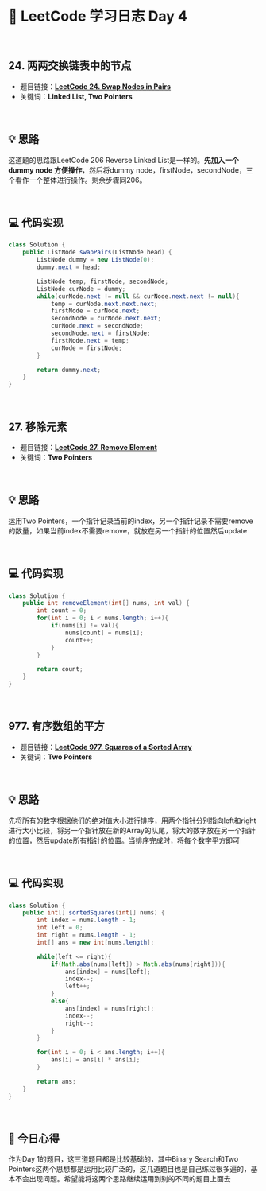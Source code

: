 # 📝 LeetCode 学习日志 Day 4

<br>

## 24. 两两交换链表中的节点
- 题目链接：[**LeetCode 24. Swap Nodes in Pairs**](https://leetcode.com/problems/swap-nodes-in-pairs/)
- 关键词：**Linked List, Two Pointers**  

<br>

## 💡 思路
这道题的思路跟LeetCode 206 Reverse Linked List是一样的。**先加入一个dummy node 方便操作**，然后将dummy node，firstNode，secondNode，三个看作一个整体进行操作。剩余步骤同206。

<br>

## 💻 代码实现
```java
class Solution {
    public ListNode swapPairs(ListNode head) {
        ListNode dummy = new ListNode(0);
        dummy.next = head;

        ListNode temp, firstNode, secondNode;
        ListNode curNode = dummy;
        while(curNode.next != null && curNode.next.next != null){
            temp = curNode.next.next.next;
            firstNode = curNode.next;
            secondNode = curNode.next.next;
            curNode.next = secondNode;
            secondNode.next = firstNode;
            firstNode.next = temp;
            curNode = firstNode;
        }

        return dummy.next;
    }
}
```

<br>

##  27. 移除元素
- 题目链接：[**LeetCode 27. Remove Element**](https://leetcode.com/problems/remove-element/)
- 关键词：**Two Pointers**

<br>

## 💡 思路
运用Two Pointers，一个指针记录当前的index，另一个指针记录不需要remove的数量，如果当前index不需要remove，就放在另一个指针的位置然后update  

<br>

## 💻 代码实现
```java
class Solution {
    public int removeElement(int[] nums, int val) {
        int count = 0;
        for(int i = 0; i < nums.length; i++){
            if(nums[i] != val){
                nums[count] = nums[i];
                count++;
            }
        }

        return count;
    }
}
```

<br>

##  977. 有序数组的平方
- 题目链接：[**LeetCode 977. Squares of a Sorted Array**](https://leetcode.com/problems/squares-of-a-sorted-array/)
- 关键词：**Two Pointers**

<br>

## 💡 思路  
先将所有的数字根据他们的绝对值大小进行排序，用两个指针分别指向left和right进行大小比较，将另一个指针放在新的Array的队尾，将大的数字放在另一个指针的位置，然后update所有指针的位置。当排序完成时，将每个数字平方即可

<br>

## 💻 代码实现
```java
class Solution {
    public int[] sortedSquares(int[] nums) {
        int index = nums.length - 1;
        int left = 0;
        int right = nums.length - 1;
        int[] ans = new int[nums.length];

        while(left <= right){
            if(Math.abs(nums[left]) > Math.abs(nums[right])){
                ans[index] = nums[left];
                index--;
                left++;
            }
            else{
                ans[index] = nums[right];
                index--;
                right--;
            }
        }

        for(int i = 0; i < ans.length; i++){
            ans[i] = ans[i] * ans[i];
        }

        return ans;
    }
}
```

<br>

## 📝 今日心得
作为Day 1的题目，这三道题目都是比较基础的，其中Binary Search和Two Pointers这两个思想都是运用比较广泛的，这几道题目也是自己练过很多遍的，基本不会出现问题。希望能将这两个思路继续运用到别的不同的题目上面去
